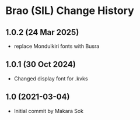 Brao (SIL) Change History
====================

1.0.2 (24 Mar 2025)
----------------
* replace Mondulkiri fonts with Busra

1.0.1 (30 Oct 2024)
------------------
* Changed display font for .kvks

1.0 (2021-03-04)
----------------
* Initial commit by Makara Sok 
